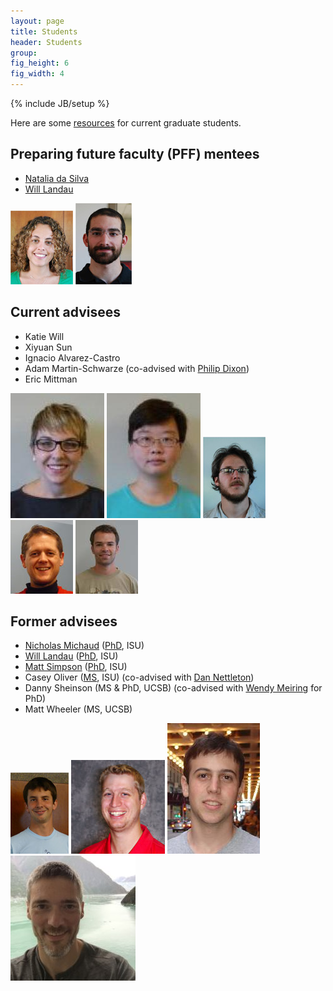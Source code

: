 ```yaml
---
layout: page
title: Students
header: Students
group: 
fig_height: 6
fig_width: 4
---
```

{% include JB/setup %}


Here are some [resources](resources.html) for current graduate students. 

## Preparing future faculty (PFF) mentees

- [Natalia da Silva](http://ndasilva.public.iastate.edu/)
- [Will Landau](http://will-landau.com/)

![](student_figs/ndasilva.jpg)
![](student_figs/landau.jpg)

## Current advisees

- Katie Will
- Xiyuan Sun
- Ignacio Alvarez-Castro 
- Adam Martin-Schwarze (co-advised with [Philip Dixon](http://www.public.iastate.edu/~pdixon/))
- Eric Mittman 

![](student_figs/kwill.jpg)
![](student_figs/xiyuansu.jpg)
![](student_figs/ialvarez.jpg)
![](student_figs/adamms.jpg)
![](student_figs/emittman.jpg)

## Former advisees

- [Nicholas Michaud](http://www.public.iastate.edu/~michaud/homepage.html) ([PhD](thesis/NicholasMichaud_PhDthesis.pdf), ISU)
- [Will Landau](http://will-landau.com/) ([PhD](thesis/WillLandau_PhDthesis.pdf), ISU)
- [Matt Simpson](http://www.themattsimpson.com/) ([PhD](thesis/MattSimpson_PhDthesis.pdf), ISU)
- Casey Oliver ([MS](thesis/CaseyOliver_CC.pdf), ISU) (co-advised with [Dan Nettleton](http://stat.iastate.edu/people/dan-nettleton))
- Danny Sheinson (MS & PhD, UCSB) (co-advised with [Wendy Meiring](http://www.pstat.ucsb.edu/faculty%20pages/MEIRING.htm) for PhD)
- Matt Wheeler (MS, UCSB)

![](student_figs/simpsonm.jpg)
![](student_figs/oliver.jpg)
![](student_figs/sheinson.jpg)
![](student_figs/wheeler.jpg)
